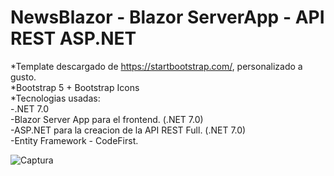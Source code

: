 <h1>NewsBlazor -  Blazor ServerApp - API REST ASP.NET</h1>

*Template descargado de https://startbootstrap.com/, personalizado a gusto.
<br/>
*Bootstrap 5 + Bootstrap Icons
<br/>
*Tecnologias usadas:
<br/>
-.NET 7.0
<br/>
-Blazor Server App para el frontend. (.NET 7.0)
<br/>
-ASP.NET para la creacion de la API REST Full. (.NET 7.0)
<br/>
-Entity Framework - CodeFirst.

![Captura](https://github.com/Ivanpaoloni/NewsBlazor/assets/93292231/c10b2c7e-0a43-4025-8a2b-c53fa9da0df9)
